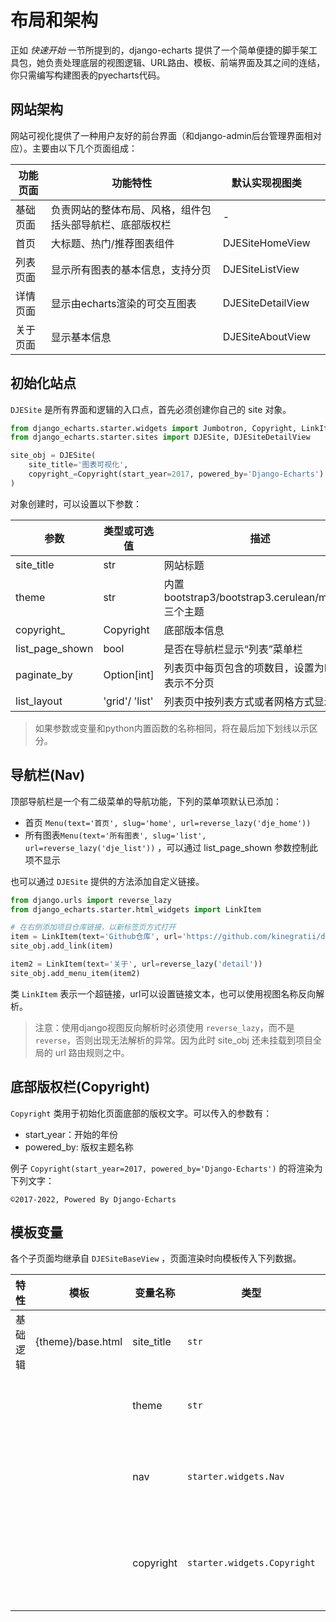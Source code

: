 # 布局和架构

正如 *快速开始*  一节所提到的，django-echarts 提供了一个简单便捷的脚手架工具包，她负责处理底层的视图逻辑、URL路由、模板、前端界面及其之间的连结，你只需编写构建图表的pyecharts代码。

## 网站架构

网站可视化提供了一种用户友好的前台界面（和django-admin后台管理界面相对应）。主要由以下几个页面组成：

| 功能页面 | 功能特性                                                 | 默认实现视图类    |      |
| -------- | -------------------------------------------------------- | ----------------- | ---- |
| 基础页面 | 负责网站的整体布局、风格，组件包括头部导航栏、底部版权栏 | -                 |      |
| 首页     | 大标题、热门/推荐图表组件                                | DJESiteHomeView   |      |
| 列表页面 | 显示所有图表的基本信息，支持分页                         | DJESiteListView   |      |
| 详情页面 | 显示由echarts渲染的可交互图表                            | DJESiteDetailView |      |
| 关于页面 | 显示基本信息                                             | DJESiteAboutView  |      |



## 初始化站点

`DJESite` 是所有界面和逻辑的入口点，首先必须创建你自己的 site 对象。

```python
from django_echarts.starter.widgets import Jumbotron, Copyright, LinkItem
from django_echarts.starter.sites import DJESite, DJESiteDetailView

site_obj = DJESite(
    site_title='图表可视化',
    copyright_=Copyright(start_year=2017, powered_by='Django-Echarts')
)
```

对象创建时，可以设置以下参数：

| 参数            | 类型或可选值   | 描述                                                 |
| --------------- | -------------- | ---------------------------------------------------- |
| site_title      | str            | 网站标题                                             |
| theme           | str            | 内置 bootstrap3/bootstrap3.cerulean/material三个主题 |
| copyright_      | Copyright      | 底部版本信息                                         |
| list_page_shown | bool           | 是否在导航栏显示“列表”菜单栏                         |
| paginate_by     | Option[int]    | 列表页中每页包含的项数目，设置为None表示不分页       |
| list_layout     | 'grid'/ 'list' | 列表页中按列表方式或者网格方式显示                   |

> 如果参数或变量和python内置函数的名称相同，将在最后加下划线以示区分。



## 导航栏(Nav)

顶部导航栏是一个有二级菜单的导航功能，下列的菜单项默认已添加：

- 首页 `Menu(text='首页', slug='home', url=reverse_lazy('dje_home'))`
- 所有图表`Menu(text='所有图表', slug='list', url=reverse_lazy('dje_list'))` ，可以通过 list_page_shown 参数控制此项不显示

也可以通过 `DJESite` 提供的方法添加自定义链接。

```python
from django.urls import reverse_lazy
from django_echarts.starter.html_widgets import LinkItem

# 在右侧添加项目仓库链接，以新标签页方式打开
item = LinkItem(text='Github仓库', url='https://github.com/kinegratii/django-echarts', new_page=True)
site_obj.add_link(item)

item2 = LinkItem(text='关于', url=reverse_lazy('detail'))
site_obj.add_menu_item(item2)
```

类 `LinkItem` 表示一个超链接，url可以设置链接文本，也可以使用视图名称反向解析。

> 注意：使用django视图反向解析时必须使用 `reverse_lazy`，而不是 `reverse`，否则出现无法解析的异常。因为此时 site_obj 还未挂载到项目全局的 url 路由规则之中。



## 底部版权栏(Copyright)

`Copyright` 类用于初始化页面底部的版权文字。可以传入的参数有：

- start_year：开始的年份
- powered_by: 版权主题名称

例子 `Copyright(start_year=2017, powered_by='Django-Echarts')` 的将渲染为下列文字：

```
©2017-2022, Powered By Django-Echarts
```



## 模板变量

各个子页面均继承自 `DJESiteBaseView` ，页面渲染时向模板传入下列数据。

| 特性     | 模板              | 变量名称   | 类型                        | 说明         |
| -------- | ----------------- | ---------- | --------------------------- | ------------ |
| 基础逻辑 | {theme}/base.html | site_title | `str`                       | 网站标题     |
|          |                   | theme      | `str`                       | 主题名称     |
|          |                   | nav        | `starter.widgets.Nav`       | 顶部导航栏   |
|          |                   | copyright  | `starter.widgets.Copyright` | 底部版权信息 |

